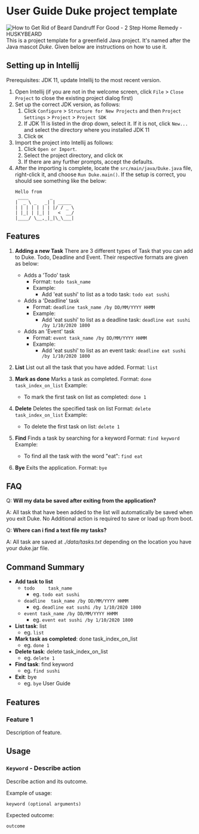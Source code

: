 # User Guide Duke project template

![How to Get Rid of Beard Dandruff For Good - 2 Step Home Remedy - HUSKYBEARD](https://cdn.shopify.com/s/files/1/1590/6373/files/huskybeard_model_large.png?v=1520138981)
This is a project template for a greenfield Java project. It's named after the Java mascot _Duke_. Given below are instructions on how to use it.

## Setting up in Intellij

Prerequisites: JDK 11, update Intellij to the most recent version.

1. Open Intellij (if you are not in the welcome screen, click `File` > `Close Project` to close the existing project dialog first)
1. Set up the correct JDK version, as follows:
   1. Click `Configure` > `Structure for New Projects` and then `Project Settings` > `Project` > `Project SDK`
   1. If JDK 11 is listed in the drop down, select it. If it is not, click `New...` and select the directory where you installed JDK 11
   1. Click `OK`
1. Import the project into Intellij as follows:
   1. Click `Open or Import`.
   1. Select the project directory, and click `OK`
   1. If there are any further prompts, accept the defaults.
1. After the importing is complete, locate the `src/main/java/Duke.java` file, right-click it, and choose `Run Duke.main()`. If the setup is correct, you should see something like the below:
   ```
   Hello from
    ____        _        
   |  _ \ _   _| | _____ 
   | | | | | | | |/ / _ \
   | |_| | |_| |   <  __/
   |____/ \__,_|_|\_\___|
   ```

## Features

1. **Adding a new Task** 
	There are 3 different types of Task that you can add to Duke. Todo, Deadline and Event. Their respective formats are given as below: 
	- Adds a 'Todo' task 
		- Format: `todo task_name`
		- Example: 
			- Add 'eat sushi' to list as a todo task: `todo eat sushi`
	- Adds a 'Deadline' task 
		- Format: `deadline task_name /by DD/MM/YYYY HHMM`
		- Example:
			- Add 'eat sushi' to list as a deadline task: `deadline eat sushi /by 1/10/2020 1800`
	- Adds an 'Event' task
		- Format:  `event task_name /by DD/MM/YYYY HHMM`
		- Example:
			- Add 'eat sushi' to list as an event task: `deadline eat sushi /by 1/10/2020 1800`
		
2. **List** 
	List out all the task that you have added. 
	Format: `list`
3. **Mark as done** 
	Marks a task as completed. 
	Format: `done task_index_on_list`
	Example: 
	- To mark the first task on list as completed: `done 1` 
4. **Delete** 
	Deletes the specified task on list 
	Format: `delete task_index_on_list`
	Example: 
	- To delete the first task on list: `delete 1`
	
5. **Find** 
	Finds a task by searching for a keyword 
	Format: `find keyword` 
	Example:
	- To find all the task with the word "eat": `find eat` 

6. **Bye** 
	Exits the application.
	Format: `bye` 

## FAQ

Q: **Will my data be saved after exiting from the application?** 

A: All task that have been added to the list will automatically be saved when you exit Duke. No Additional action is required to save or load up from boot. 

Q: **Where can i find a text file my tasks?** 

A: All task are saved at *./data/tasks.txt* depending on the location you have your duke.jar file. 

## Command Summary

 - **Add task to list** 
	 - `todo	 task_name` 
		 - eg. `todo eat sushi`
	 - `deadline  task_name /by DD/MM/YYYY HHMM` 
		 - eg. `deadline eat sushi /by 1/10/2020 1800`
	 - `event task_name /by DD/MM/YYYY HHMM` 
		 - eg. `event eat sushi /by 1/10/2020 1800`
 - **List task**: list
	 - eg. `list`
 - **Mark task as completed**: done task_index_on_list 
	 - eg. `done 1`
 - **Delete task**: delete task_index_on_list 
	 - eg. `delete 1`
 - **Find task**: find keyword
	 - eg. `find sushi`
 - **Exit**: bye
	 - eg. `bye`
User Guide

## Features 

### Feature 1 
Description of feature.

## Usage

### `Keyword` - Describe action

Describe action and its outcome.

Example of usage: 

`keyword (optional arguments)`

Expected outcome:

`outcome`
<!--stackedit_data:
eyJoaXN0b3J5IjpbMTMwNjAzMjMxN119
-->